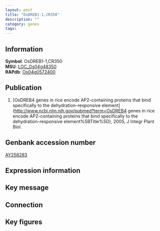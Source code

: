 ```yaml
---
layout: post
title: "OsDREB1-1,CR350"
description: ""
category: genes
tags: 
---
```


## Information
__Symbol__: OsDREB1-1,CR350  
__MSU__: [LOC_Os04g48350](http://rice.plantbiology.msu.edu/cgi-bin/ORF_infopage.cgi?orf=LOC_Os04g48350)  
__RAPdb__: [Os04g0572400](http://rapdb.dna.affrc.go.jp/viewer/gbrowse_details/irgsp1?name=Os04g0572400)  

## Publication
1. [OsDREB4 genes in rice encode AP2-containing proteins that bind specifically to the dehydration-responsive element](http://www.ncbi.nlm.nih.gov/pubmed?term=OsDREB4 genes in rice encode AP2-containing proteins that bind specifically to the dehydration-responsive element%5BTitle%5D), 2005, J Integr Plant Biol.

## Genbank accession number
[AY258283](http://www.ncbi.nlm.nih.gov/nuccore/AY258283)  

## Expression information

## Key message

## Connection

## Key figures


